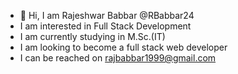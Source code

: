 - 👋 Hi, I am Rajeshwar Babbar @RBabbar24
- I am interested in Full Stack Development
- I am currently studying in M.Sc.(IT)
- I am looking to become a full stack web developer
- I can be reached on rajbabbar1999@gmail.com

<!---
RBabbar24/RBabbar24 is a ✨ special ✨ repository because its `README.md` (this file) appears on your GitHub profile.
You can click the Preview link to take a look at your changes.
--->
